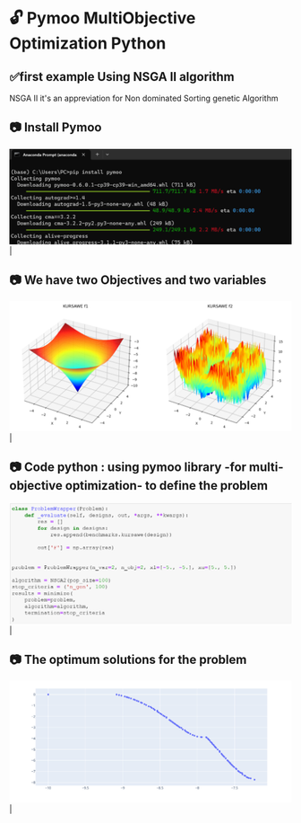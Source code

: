 #  :unlock: Pymoo MultiObjective Optimization Python
## :white_check_mark:first example Using NSGA II algorithm 
NSGA II it's an appreviation for Non dominated Sorting genetic Algorithm 
## :camera: Install Pymoo
![](Screenshots/PymooInstall.png) |
## :camera: We have two Objectives and two variables 
![](Screenshots/Bi-Objective.png) |
## :camera: Code python : using pymoo library -for multi-objective optimization- to define the problem 
![](Screenshots/Code-python.png) |
## :camera: The optimum solutions for the problem 
![](Screenshots/Results.png) |


